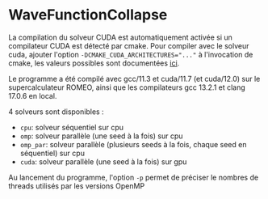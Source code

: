 # WaveFunctionCollapse

La compilation du solveur CUDA est automatiquement activée si un compilateur CUDA est détecté par cmake.
Pour compiler avec le solveur cuda, ajouter l'option `-DCMAKE_CUDA_ARCHITECTURES="..."` à l'invocation
de cmake, les valeurs possibles sont documentées [ici](https://cmake.org/cmake/help/latest/variable/CMAKE_CUDA_ARCHITECTURES.html).

Le programme a été compilé avec gcc/11.3 et cuda/11.7 (et cuda/12.0) sur le
supercalculateur ROMEO, ainsi que les compilateurs gcc 13.2.1 et clang 17.0.6
en local.

4 solveurs sont disponibles :
- `cpu`: solveur séquentiel sur cpu
- `omp`: solveur parallèle (une seed à la fois) sur cpu
- `omp_par`: solveur parallèle (plusieurs seeds à la fois, chaque seed en séquentiel) sur cpu
- `cuda`: solveur parallèle (une seed à la fois) sur gpu

Au lancement du programme, l'option `-p` permet de préciser le nombres de threads utilisés par les versions OpenMP
